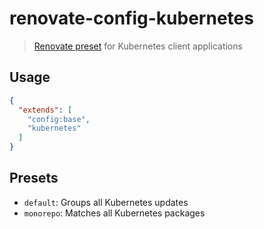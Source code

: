 # renovate-config-kubernetes

> [Renovate preset](https://docs.renovatebot.com/config-presets/) for Kubernetes client applications

## Usage

```json
{
  "extends": [
    "config:base",
    "kubernetes"
  ]
}
```

## Presets

* `default`: Groups all Kubernetes updates
* `monorepo`: Matches all Kubernetes packages
